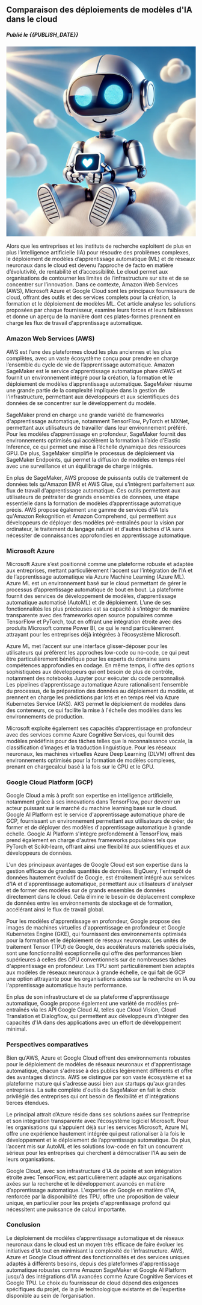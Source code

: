 ## Comparaison des déploiements de modèles d'IA dans le cloud

##### Publié le {{PUBLISH_DATE}}

<!-- TITLE_IMAGE -->

![Image créée par ChatGPT, OpenAI. 7 octobre 2024](../../images/deploying_ai_models_in_the_cloud_title_img.webp)

Alors que les entreprises et les instituts de recherche exploitent de plus en plus l’intelligence artificielle (IA) pour résoudre des problèmes complexes, le déploiement de modèles d’apprentissage automatique (ML) et de réseaux neuronaux dans le cloud est devenu l’approche de facto en matière d’évolutivité, de rentabilité et d’accessibilité. Le cloud permet aux organisations de contourner les limites de l’infrastructure sur site et de se concentrer sur l’innovation. Dans ce contexte, Amazon Web Services (AWS), Microsoft Azure et Google Cloud sont les principaux fournisseurs de cloud, offrant des outils et des services complets pour la création, la formation et le déploiement de modèles ML. Cet article analyse les solutions proposées par chaque fournisseur, examine leurs forces et leurs faiblesses et donne un aperçu de la manière dont ces plates-formes prennent en charge les flux de travail d'apprentissage automatique.

### Amazon Web Services (AWS)

AWS est l’une des plateformes cloud les plus anciennes et les plus complètes, avec un vaste écosystème conçu pour prendre en charge l’ensemble du cycle de vie de l’apprentissage automatique. Amazon SageMaker est le service d’apprentissage automatique phare d’AWS et fournit un environnement intégré pour la création, la formation et le déploiement de modèles d’apprentissage automatique. SageMaker résume une grande partie de la complexité impliquée dans la gestion de l'infrastructure, permettant aux développeurs et aux scientifiques des données de se concentrer sur le développement du modèle.

SageMaker prend en charge une grande variété de frameworks d'apprentissage automatique, notamment TensorFlow, PyTorch et MXNet, permettant aux utilisateurs de travailler dans leur environnement préféré. Pour les modèles d’apprentissage en profondeur, SageMaker fournit des environnements optimisés qui accélèrent la formation à l’aide d’Elastic Inference, ce qui permet une mise à l’échelle dynamique des ressources GPU. De plus, SageMaker simplifie le processus de déploiement via SageMaker Endpoints, qui permet la diffusion de modèles en temps réel avec une surveillance et un équilibrage de charge intégrés.

En plus de SageMaker, AWS propose de puissants outils de traitement de données tels qu'Amazon EMR et AWS Glue, qui s'intègrent parfaitement aux flux de travail d'apprentissage automatique. Ces outils permettent aux utilisateurs de prétraiter de grands ensembles de données, une étape essentielle dans la formation de modèles d’apprentissage automatique précis. AWS propose également une gamme de services d'IA tels qu'Amazon Rekognition et Amazon Comprehend, qui permettent aux développeurs de déployer des modèles pré-entraînés pour la vision par ordinateur, le traitement du langage naturel et d'autres tâches d'IA sans nécessiter de connaissances approfondies en apprentissage automatique.
### Microsoft Azure

Microsoft Azure s’est positionné comme une plateforme robuste et adaptée aux entreprises, mettant particulièrement l’accent sur l’intégration de l’IA et de l’apprentissage automatique via Azure Machine Learning (Azure ML). Azure ML est un environnement basé sur le cloud permettant de gérer le processus d’apprentissage automatique de bout en bout. La plateforme fournit des services de développement de modèles, d’apprentissage automatique automatisé (AutoML) et de déploiement. L’une de ses fonctionnalités les plus précieuses est sa capacité à s’intégrer de manière transparente avec des frameworks open source populaires comme TensorFlow et PyTorch, tout en offrant une intégration étroite avec des produits Microsoft comme Power BI, ce qui le rend particulièrement attrayant pour les entreprises déjà intégrées à l’écosystème Microsoft.

Azure ML met l’accent sur une interface glisser-déposer pour les utilisateurs qui préfèrent les approches low-code ou no-code, ce qui peut être particulièrement bénéfique pour les experts du domaine sans compétences approfondies en codage. En même temps, il offre des options sophistiquées aux développeurs qui ont besoin de plus de contrôle, notamment des notebooks Jupyter pour exécuter du code personnalisé. Les pipelines d’apprentissage automatique Azure rationalisent l’ensemble du processus, de la préparation des données au déploiement du modèle, et prennent en charge les prédictions par lots et en temps réel via Azure Kubernetes Service (AKS). AKS permet le déploiement de modèles dans des conteneurs, ce qui facilite la mise à l'échelle des modèles dans les environnements de production.

Microsoft exploite également ses capacités d’apprentissage en profondeur avec des services comme Azure Cognitive Services, qui fournit des modèles prédéfinis pour des tâches telles que la reconnaissance vocale, la classification d’images et la traduction linguistique. Pour les réseaux neuronaux, les machines virtuelles Azure Deep Learning (DLVM) offrent des environnements optimisés pour la formation de modèles complexes, prenant en chargecalcul basé à la fois sur le CPU et le GPU.

### Google Cloud Platform (GCP)

Google Cloud a mis à profit son expertise en intelligence artificielle, notamment grâce à ses innovations dans TensorFlow, pour devenir un acteur puissant sur le marché du machine learning basé sur le cloud. Google AI Platform est le service d'apprentissage automatique phare de GCP, fournissant un environnement permettant aux utilisateurs de créer, de former et de déployer des modèles d'apprentissage automatique à grande échelle. Google AI Platform s'intègre profondément à TensorFlow, mais prend également en charge d'autres frameworks populaires tels que PyTorch et Scikit-learn, offrant ainsi une flexibilité aux scientifiques et aux développeurs de données.

L’un des principaux avantages de Google Cloud est son expertise dans la gestion efficace de grandes quantités de données. BigQuery, l'entrepôt de données hautement évolutif de Google, est étroitement intégré aux services d'IA et d'apprentissage automatique, permettant aux utilisateurs d'analyser et de former des modèles sur de grands ensembles de données directement dans le cloud. Cela élimine le besoin de déplacement complexe de données entre les environnements de stockage et de formation, accélérant ainsi le flux de travail global.

Pour les modèles d'apprentissage en profondeur, Google propose des images de machines virtuelles d'apprentissage en profondeur et Google Kubernetes Engine (GKE), qui fournissent des environnements optimisés pour la formation et le déploiement de réseaux neuronaux. Les unités de traitement Tensor (TPU) de Google, des accélérateurs matériels spécialisés, sont une fonctionnalité exceptionnelle qui offre des performances bien supérieures à celles des GPU conventionnels sur de nombreuses tâches d'apprentissage en profondeur. Les TPU sont particulièrement bien adaptés aux modèles de réseaux neuronaux à grande échelle, ce qui fait de GCP une option attrayante pour les organisations axées sur la recherche en IA ou l'apprentissage automatique haute performance.

En plus de son infrastructure et de sa plateforme d'apprentissage automatique, Google propose également une variété de modèles pré-entraînés via les API Google Cloud AI, telles que Cloud Vision, Cloud Translation et Dialogflow, qui permettent aux développeurs d'intégrer des capacités d'IA dans des applications avec un effort de développement minimal.

### Perspectives comparatives

Bien qu'AWS, Azure et Google Cloud offrent des environnements robustes pour le déploiement de modèles de réseaux neuronaux et d'apprentissage automatique, chacun s'adresse à des publics légèrement différents et offre des avantages distincts. AWS se distingue par son vaste écosystème et sa plateforme mature qui s'adresse aussi bien aux startups qu'aux grandes entreprises. La suite complète d'outils de SageMaker en fait le choix privilégié des entreprises qui ont besoin de flexibilité et d'intégrations tierces étendues.

Le principal attrait d’Azure réside dans ses solutions axées sur l’entreprise et son intégration transparente avec l’écosystème logiciel Microsoft. Pour les organisations qui s’appuient déjà sur les services Microsoft, Azure ML offre une expérience hautement intégrée qui peut rationaliser à la fois le développement et le déploiement de l’apprentissage automatique. De plus, l’accent mis sur AutoML et les solutions low-code en fait un concurrent sérieux pour les entreprises qui cherchent à démocratiser l’IA au sein de leurs organisations.

Google Cloud, avec son infrastructure d’IA de pointe et son intégration étroite avec TensorFlow, est particulièrement adapté aux organisations axées sur la recherche et le développement avancés en matière d’apprentissage automatique. L'expertise de Google en matière d'IA, renforcée par la disponibilité des TPU, offre une proposition de valeur unique, en particulier pour les projets d'apprentissage profond qui nécessitent une puissance de calcul importante.

### Conclusion

Le déploiement de modèles d’apprentissage automatique et de réseaux neuronaux dans le cloud est un moyen très efficace de faire évoluer les initiatives d’IA tout en minimisant la complexité de l’infrastructure. AWS, Azure et Google Cloud offrent des fonctionnalités et des services uniques adaptés à différents besoins, depuis des plateformes d'apprentissage automatique robustes comme Amazon SageMaker et Google AI Platform jusqu'à des intégrations d'IA avancées comme Azure Cognitive Services et Google TPU. Le choix du fournisseur de cloud dépend des exigences spécifiques du projet, de la pile technologique existante et de l’expertise disponible au sein de l’organisation.